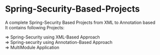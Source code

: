 # Spring-Security-Based-Projects
A complete Spring-Security Based Projects from XML to Annotation based
It contains following Projects:

=> Spring-Security using XML-Based Approach </br>
=> Spring-security using Annotation-Based Approach </br>
=> MultiModule Application </br>

